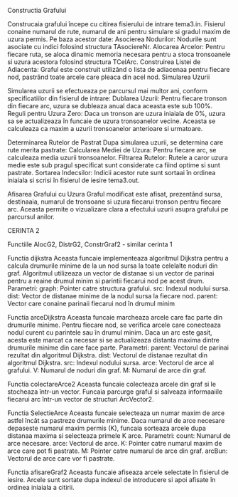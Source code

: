 Constructia Grafului

Construcaia grafului începe cu citirea fisierului de intrare tema3.in. Fisierul conaine numarul de rute, numarul de ani pentru simulare si gradul maxim de uzura permis. Pe baza acestor date:
Asocierea Nodurilor: Nodurile sunt asociate cu indici folosind structura TAsociereNr.
Alocarea Arcelor: Pentru fiecare ruta, se aloca dinamic memoria necesara pentru a stoca tronsoanele si uzura acestora folosind structura TCelArc.
Construirea Listei de Adiacenta: Graful este construit utilizând o lista de adiacenaa pentru fiecare nod, pastrând toate arcele care pleaca din acel nod.
Simularea Uzurii

Simularea uzurii se efectueaza pe parcursul mai multor ani, conform specificatiilor din fisierul de intrare:
Dublarea Uzurii: Pentru fiecare tronson din fiecare arc, uzura se dubleaza anual daca aceasta este sub 100%.
Reguli pentru Uzura Zero: Daca un tronson are uzura iniaiala de 0%, uzura sa se actualizeaza în funcaie de uzura tronsoanelor vecine. Aceasta se calculeaza ca maxim a uzurii tronsoanelor anterioare si urmatoare.

Determinarea Rutelor de Pastrat
Dupa simularea uzurii, se determina care rute merita pastrate:
Calcularea Mediei de Uzura: Pentru fiecare arc, se calculeaza media uzurii tronsoanelor.
Filtrarea Rutelor: Rutele a caror uzura medie este sub pragul specificat sunt considerate ca fiind optime si sunt pastrate.
Sortarea Indecsilor: Indicii acestor rute sunt sortaai în ordinea iniaiala si scrisi în fisierul de iesire tema3.out.

Afisarea Grafului cu Uzura
Graful modificat este afisat, prezentând sursa, destinaaia, numarul de tronsoane si uzura fiecarui tronson pentru fiecare arc. Aceasta permite o vizualizare clara a efectului uzurii asupra grafului pe parcursul anilor.

CERINTA 2

Functiile AlocG2, DistrG2, ConstrGraf2 - similar cerinta 1

Functia dijkstra
Aceasta funcaie implementeaza algoritmul Dijkstra pentru a calcula drumurile minime de la un nod sursa la toate celelalte noduri din graf. Algoritmul utilizeaza un vector de distanae si un vector de parinai pentru a reaine drumul minim si parintii fiecarui nod pe acest drum.
Parametri:
graph: Pointer catre structura grafului.
src: Indexul nodului sursa.
dist: Vector de distanae minime de la nodul sursa la fiecare nod.
parent: Vector care conaine parinaii fiecarui nod în drumul minim

Functia arceDijkstra
Aceasta funcaie marcheaza arcele care fac parte din drumurile minime. Pentru fiecare nod, se verifica arcele care conecteaza nodul curent cu parintele sau în drumul minim. Daca un arc este gasit, acesta este marcat ca necesar si se actualizeaza distanta maxima dintre drumurile minime din care face parte.
Parametri:
parent: Vectorul de parinai rezultat din algoritmul Dijkstra.
dist: Vectorul de distanae rezultat din algoritmul Dijkstra.
src: Indexul nodului sursa.
arce: Vectorul de arce al grafului.
V: Numarul de noduri din graf.
M: Numarul de arce din graf.

Functia colectareArce2
Aceasta funcaie colecteaza arcele din graf si le stocheaza într-un vector. Funcaia parcurge graful si salveaza informaaiile fiecarui arc într-un vector de structuri ArcVector2.

Functia SelectieArce
Aceasta funcaie selecteaza un numar maxim de arce astfel încât sa pastreze drumurile minime. Daca numarul de arce necesare depaseste numarul maxim permis (K), funcaia sorteaza arcele dupa distanaa maxima si selecteaza primele K arce.
Parametri:
count: Numarul de arce necesare.
arce: Vectorul de arce.
K: Pointer catre numarul maxim de arce care pot fi pastrate.
M: Pointer catre numarul de arce din graf.
arcBun: Vectorul de arce care vor fi pastrate.

Functia afisareGraf2
Aceasta funcaie afiseaza arcele selectate în fisierul de iesire. Arcele sunt sortate dupa indexul de introducere si apoi afisate în ordinea iniaiala a citirii.
